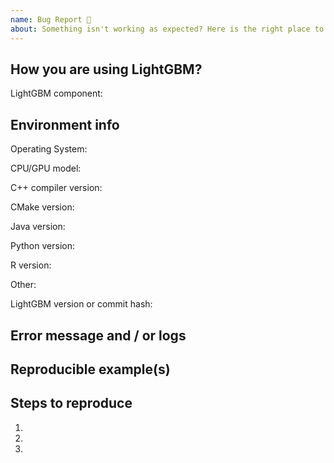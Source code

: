 ```yaml
---
name: Bug Report 🐞
about: Something isn't working as expected? Here is the right place to report.
---
```


<!--
Please search your question on previous issues, Stack Overflow (https://stackoverflow.com/questions/tagged/lightgbm) or other search engines before you open a new one.

Also, for bugs and unexpected issues, please check the latest master branch first.
-->

## How you are using LightGBM?

<!-- 
Choose one of the following components

* R package
* Python package
* C++ library
* Command Line Interface (CLI)
* Java via SWIG
* Other (please specify)
-->
LightGBM component: 

## Environment info

<!-- Fill out each of the below. If something is not applicable, put 'N/A' or leave it blank -->

Operating System:

CPU/GPU model:

C++ compiler version:

CMake version:

Java version:

Python version:

R version:

Other:

<!-- Please check the latest master branch first -->
LightGBM version or commit hash:

## Error message and / or logs

<!-- Paste error log below (please avoid screenshots, use raw text) -->


## Reproducible example(s)

<!--
Paste examples code below.

If possible, try to provide a minimum working example that does not
require access to proprietary data: https://stackoverflow.com/help/minimal-reproducible-example.
-->

## Steps to reproduce

1.
2.
3.
